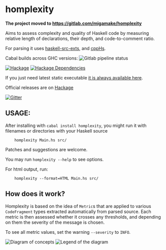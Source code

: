 homplexity
==========

**The project moved to https://gitlab.com/migamake/homplexity**

Aims to assess complexity and quality of Haskell code by measuring relative length of declarations,
their depth, and code-to-comment ratio.

For parsing it uses [haskell-src-exts](http://hackage.haskell.org/package/haskell-src-exts),
and [cppHs](http://hackage.haskell.org/package/cppHs).

Cabal builds across GHC versions:
![Gitlab pipeline status](https://img.shields.io/gitlab/pipeline/migamake/homplexity.svg)

[![Hackage](https://img.shields.io/hackage/v/homplexity.svg)](https://hackage.haskell.org/package/homplexity)
[![Hackage Dependencies](https://img.shields.io/hackage-deps/v/homplexity.svg?style=flat)](http://packdeps.haskellers.com/feed?needle=homplexity)

If you just need latest static executable [it is always available here](https://hub.docker.com/r/migamake/homplexity).

Official releases are on [Hackage](https://hackage.haskell.org/package/homplexity)

[![Gitter](https://badges.gitter.im/homplexity/community.svg)](https://gitter.im/homplexity/community?utm_source=badge&utm_medium=badge&utm_campaign=pr-badge)

USAGE:
------
After installing with `cabal install homplexity`, you might run it with filenames or directories
with your Haskell source

```
    homplexity Main.hs src/ 
```

Patches and suggestions are welcome.

You may run `homplexity --help` to see options.

For html output, run:
```
    homplexity --format=HTML Main.hs src/ 
```


How does it work?
-----------------

Homplexity is based on the idea of `Metric`s that are applied to various
`CodeFragment` types extracted automatically from parsed source. Each
metric is then assessed whether it crosses any thresholds, and depending
on them the severity of the message is chosen.

To see all metric values, set the warning `--severity` to `INFO`.

![Diagram of concepts](https://raw.githubusercontent.com/mgajda/homplexity/master/docs/concepts.png)
![Legend of the diagram](https://raw.githubusercontent.com/mgajda/homplexity/master/docs/legend.png)
